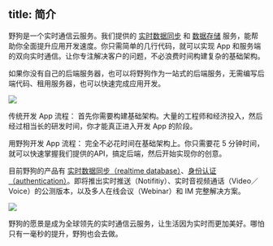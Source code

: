 title: 简介
---

野狗是一个实时通信云服务。我们提供的  [实时数据同步]() 和  [数据存储]() 服务，能帮助你全面提升应用开发速度。你只需简单的几行代码，就可以实现 App 和服务端的双向实时通信。让你专注解决客户的问题，不必浪费时间构建复杂的基础架构。

如果你没有自己的后端服务器，也可以将野狗作为一站式的后端服务，无需编写后端代码、租用服务器，也可以快速完成应用开发。


![](http://7u2r36.com1.z0.glb.clouddn.com/wtf.png)

传统开发 App 流程： 
首先你需要构建基础架构。大量的工程师和经济投入，然后经过相当长的研发时间，你才能真正进入开发 App 的阶段。

用野狗开发 App 流程：
完全不必花时间在基础架构上。你只需要花 5 分钟时间，就可以快速掌握我们提供的API，搞定后端，然后开始实现你的创意。


目前野狗的产品有 [实时数据同步（realtime database）]()、[身份认证（authentication）]()。即将推出实时推送（Notifitiy）、实时音视频通话（Video／Voice）的公测版本，以及多人在线会议（Webinar）和 IM 完整解决方案。

![](http://7u2r36.com1.z0.glb.clouddn.com/16-8-18/72909257.jpg)


野狗的愿景是成为全球领先的实时通信云服务，让生活因为实时而更加美好。哪怕只有一毫秒的提升，野狗也会去做。


